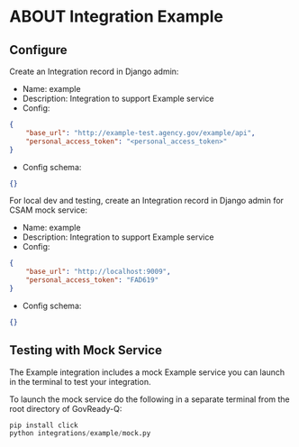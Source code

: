 # ABOUT Integration Example

## Configure

Create an Integration record in Django admin:

- Name: example
- Description: Integration to support Example service
- Config:
```json
{
    "base_url": "http://example-test.agency.gov/example/api",
    "personal_access_token": "<personal_access_token>"
}
```
- Config schema:
```json
{}
```

For local dev and testing, create an Integration record in Django admin for CSAM mock service:

- Name: example
- Description: Integration to support Example service
- Config:
```json
{
    "base_url": "http://localhost:9009",
    "personal_access_token": "FAD619"
}
```
- Config schema:
```json
{}
```

## Testing with Mock Service

The Example integration includes a mock Example service you can launch in the terminal to test your integration.

To launch the mock service do the following in a separate terminal from the root directory of GovReady-Q:

```python
pip install click
python integrations/example/mock.py
```